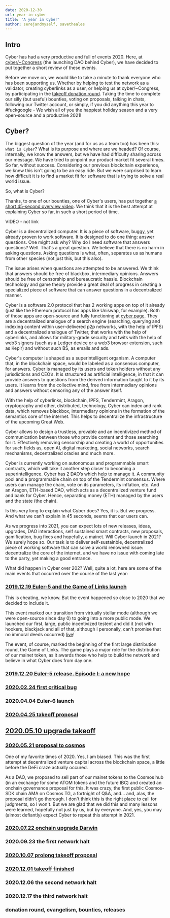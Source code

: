 ```yaml
---
date: 2020-12-30
url: year-in-cyber
title: 'A year in Cyber'
author: serejandmyself, savetheales
---
```


## Intro
Cyber has had a very productive and full of events 2020. Here, at [cyber/~Congress](https://client.aragon.org/#/cybercongress) (the launching DAO behind Cyber), we have decided to put together a short review of these events.

Before we move on, we would like to take a minute to thank everyone who has been supporting us. Whether by helping to test the network as a validator, creating cyberlinks as a user, or helping us at cyber/~Congress, by participating in the [takeoff donation round](https://cyber.page/gol/takeoff). Taking the time to complete our silly (but useful) bounties, voting on proposals, talking in chats, following our Twitter account, or simply, if you did anything this year to #fuckgoogle - We wish all of you the happiest holiday season and a very open-source and a productive 2021!

## Cyber?
The biggest question of the year (and for us as a team too) has been this: `what is Cyber`? What is its purpose and where are we headed? Of course, internally, we know the answers, but we have had difficulty sharing across our message. We have tried to pinpoint our product market fit several times. So far, without success. Considering our previous blockchain experience, we knew this isn't going to be an easy ride. But we were surprised to learn how difficult it is to find a market fit for software that is trying to solve a real world issue.

So, what is Cyber?

Thanks, to one of our bounties, one of Cyber's users, has put together [a short 45-second overview video](https://www.youtube.com/watch?v=mTrGJRM6IME). We think that it is the best attempt at explaining Cyber so far, in such a short period of time.

VIDEO - not link

Cyber is a decentralized computer. It is a piece of software, buggy, yet already proven to work software. It is designed to do one thing: answer questions. One might ask why? Why do I need software that answers questions? Well. That's a great question. We believe that there is no harm in asking questions. Asking questions is what, often, separates us as humans from other species (not just this, but this also).

The issue arises when questions are attempted to be answered. We think that answers should be free of blackbox, intermediary opinions. Answers should be free of censorship and bureaucratic hassle. Blockchain technology and game theory provide a great deal of progress in creating a specialized piece of software that can answer questions in a decentralized manner.

Cyber is a software 2.0 protocol that has 2 working apps on top of it already (just like the Ethereum protocol has apps like Uniswap, for example). Both of those apps are open-source and fully functioning at [cyber.page](https://cyber.page/). They are a decentralized analogue of a search engine (searching, querying and indexing content within user-delivered p2p networks, with the help of IPFS) and a decentralized analogue of Twitter, that works with the help of cyberlinks, and allows for military-grade security and twits with the help of web3 signers (such as a Ledger device or a web3 browser extension, such as Keplr) and without such BS, as emails and ads.

Cyber's computer is shaped as a superintelligent organism. A computer that, in the blockchain space, would be labeled as a consensus computer, for answers. Cyber is managed by its users and token holders without any jurisdictions and CEO’s. It is structured as artificial intelligence, in that it can provide answers to questions from the derived information taught to it by its users. It learns from the collective mind, free from intermediary opinions and answers without censoring any of the answer itself.

With the help of cyberlinks, blockchain, IPFS, Tendermint, Aragon, cryptography and other, distributed, technology, Cyber can index and rank data, which removes blackbox, intermediary opinions in the formation of the semantics core of the internet. This helps to decentralize the infrastructure of the upcoming Great Web.

Cyber allows to design a trustless, provable and an incentivized method of communication between those who provide content and those searching for it. Effectively removing censorship and creating a world of opportunities for such fields as, open AI, digital marketing, social networks, search mechanisms, decentralized oracles and much more.

Cyber is currently working on autonomous and programmable smart contracts, which will take it another step closer to becoming a superintelligence. Cyber has 2 DAO’s which help to manage it. A community pool and a programmable chain on top of the Tendermint consensus. Where users can manage the chain, vote on its parameters, its inflation, etc. And an Aragon, ETH-based DAO, which acts as a decentralized venture fund and bank for Cyber. Hence, separating money (ETH) managed by the users and the state (the chain).

Is this very long to explain what Cyber does? Yes, it is. But we progress. And what we can't explain in 45 seconds, seems that our users can.

As we progress into 2021, you can expect lots of new releases, ideas, upgrades, DAO interactions, self sustained smart contracts, new proposals, gamification, bug fixes and hopefully, a mainet. Will Cyber launch in 2021? We surely hope so. Our task is to deliver self-sustainble, decentralized piece of working software that can solve a world renowned issue: decentralize the core of the internet, and we have no issue with coming late to the party, yet making a good entrance.

What did happen in Cyber over 202? Well, quite a lot, here are some of the main events that occurred over the course of the last year:

### [2019.12.19 Euler-5 and the Game of Links launch](https://cybercongress.ai/euler-5-launch/)
This is cheating, we know. But the event happened so close to 2020 that we decided to include it.

This event marked our transition from virtually stellar mode (although we were open-source since day 0) to going into a more public mode. We launched our first, large, public incentivized testent and did it (not with hookers, blackjack and all of that, although I personally, can't promise that no immoral deeds occurred) [live](https://www.youtube.com/watch?v=tpoKq-fCXhM&list=PLOcP3DXQoNUXmh7ob0Fm6p12L20zn0zbT&index=8)!

The event, of course, marked the beginning of the first large distribution round, the Game of Links. The game plays a major role for the distribution of our mainet token, as it awards those who help to build the network and believe in what Cyber does from day one.

### [2019.12.20 Euler-5 release. Episode I: a new hope](https://cybercongress.ai/euler-5-release/)

### [2020.02.24 first critical bug](https://cybercongress.ai/euler-6-migration/)

### 2020.04.04 Euler-6 launch

### [2020.04.25 takeoff proposal](https://cyber.page/governance/2)

## [2020.05.10 upgrade takeoff](https://cyber.page/governance/5)

### [2020.05.21 proposal to cosmos](https://www.mintscan.io/cosmos/proposals/26)
One of my favorite times of 2020. Yes, I am biased. This was the first attempt at decentralized venture capital across the blockchain space, a little before the DeFi craze actually occured.

As a DAO, we proposed to sell part of our mainet tokens to the Cosmos hub (in an exchange for some ATOM tokens and the future IBC) and created an onchain governance proposal for this. It was crazy, the first public Cosmos-SDK chain AMA on Cosmos TG, a fortnight of Q&A, and... and, alas, the proposal didn't go thorough. I don't think this is the right place to call for judgments, so I won't. But we are glad that we did this and many lessons were learned, hopefully not just by us, but by everyone. And, yes, you may (almost defiantly) expect Cyber to repeat this attempt in 2021.

### [2020.07.22 onchain upgrade Darwin](https://cybercongress.ai/darwin-upgrade/)

### 2020.09.23 the first network halt

### [2020.10.07 prolong takeoff proposal](https://cybercongress.ai/takeoff-prolong/)

### [2020.12.01 takeoff finished](https://cybercongress.ai/takeoff-results/)

### 2020.12.06 the second network halt

### 2020.12.17 the third network halt

### donation round, evangelism, bounties, releases
